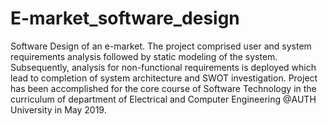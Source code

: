 # E-market_software_design
Software Design of an e-market. The project comprised user and system requirements analysis followed by static modeling of the system. Subsequently, analysis for non-functional requirements is deployed which lead to completion of system architecture and SWOT investigation. Project has been accomplished for the core course of Software Technology in the curriculum of department of Electrical and Computer Engineering @AUTH University in May 2019.
